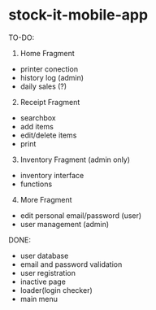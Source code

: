 # stock-it-mobile-app

TO-DO: <br>
1. Home Fragment
- printer conection
- history log (admin)
- daily sales (?)
2. Receipt Fragment
- searchbox
- add items
- edit/delete items
- print
3. Inventory Fragment (admin only)
- inventory interface
- functions
4. More Fragment
- edit personal email/password (user)
- user management (admin)

DONE: <br>
- user database
- email and password validation
- user registration
- inactive page
- loader(login checker)
- main menu

